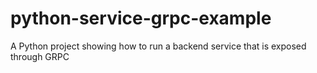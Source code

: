 # python-service-grpc-example
A Python project showing how to run a backend service that is exposed through GRPC

